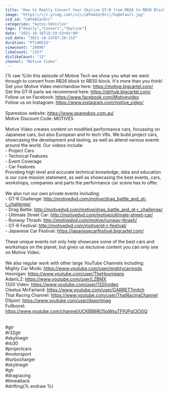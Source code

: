 ```yaml
---
title: "How to Really Convert Your Skyline GT-R from RB26 to RB30 Block - Motive Tech"
image: "https:\/\/i.ytimg.com\/vi\/LWYeA2arDrc\/hqdefault.jpg"
vid_id: "LWYeA2arDrc"
categories: "Autos-Vehicles"
tags: ["Really","Convert","Skyline"]
date: "2021-10-16T15:19:53+03:00"
vid_date: "2021-10-14T07:26:15Z"
duration: "PT14M21S"
viewcount: "29896"
likeCount: "1357"
dislikeCount: "13"
channel: "Motive Video"
---
```

{% raw %}In this episode of Motive Tech we show you what we went through to convert from RB26 block to RB30 block. It's more than you think! <br />Get your Motive Video merchandise here: <a rel="nofollow" target="blank" href="https://motive.bigcartel.com/">https://motive.bigcartel.com/</a><br />Get the GT-R parts we recommend here: <a rel="nofollow" target="blank" href="https://gtrhub.bigcartel.com/">https://gtrhub.bigcartel.com/</a><br />Follow us on Facebook: <a rel="nofollow" target="blank" href="https://www.facebook.com/Motivevideo">https://www.facebook.com/Motivevideo</a><br />Follow us on Instagram: <a rel="nofollow" target="blank" href="https://www.instagram.com/motive_video/">https://www.instagram.com/motive_video/</a><br /><br />Sparesbox website: <a rel="nofollow" target="blank" href="https://www.sparesbox.com.au/">https://www.sparesbox.com.au/</a> <br />Motive Discount Code: MOTIVE5<br /><br />Motive Video creates content on modified performance cars, focussing on Japanese cars, but also European and hi-tech V8s. We build project cars, showcasing the development and testing, as well as attend various events around the world. Our videos include:<br />- Project Cars <br />- Technical Features<br />- Event Coverage<br />- Car Features<br />Providing high level and accurate technical knowledge, data and education is our core mission statement, as well as showcasing the best events, cars, workshops, companies and parts the performance car scene has to offer. <br /><br />We also run our own private events including:<br />- GT-R Challenge: <a rel="nofollow" target="blank" href="http://motivedvd.com/motive/drag_battle_and_gt-r_challenge/">http://motivedvd.com/motive/drag_battle_and_gt-r_challenge/</a><br />- Drag Battle: <a rel="nofollow" target="blank" href="http://motivedvd.com/motive/drag_battle_and_gt-r_challenge/">http://motivedvd.com/motive/drag_battle_and_gt-r_challenge/</a><br />- Ultimate Street Car: <a rel="nofollow" target="blank" href="http://motivedvd.com/motive/ultimate-street-car/">http://motivedvd.com/motive/ultimate-street-car/</a><br />- Runway Thrash: <a rel="nofollow" target="blank" href="http://motivedvd.com/motive/runway-thrash/">http://motivedvd.com/motive/runway-thrash/</a><br />- GT-R Festival: <a rel="nofollow" target="blank" href="http://motivedvd.com/motive/gt-r-festival/">http://motivedvd.com/motive/gt-r-festival/</a><br />- Japanese Car Festival: <a rel="nofollow" target="blank" href="https://japanesecarfestival.bigcartel.com/">https://japanesecarfestival.bigcartel.com/</a><br /><br />These unique events not only help showcase some of the best cars and workshops on the planet, but gives us exclusive content you can only see on Motive Video.<br /><br />We also regular work with other large YouTube Channels including:<br />Mighty Car Mods: <a rel="nofollow" target="blank" href="https://www.youtube.com/user/mightycarmods">https://www.youtube.com/user/mightycarmods</a><br />Hoonigan: <a rel="nofollow" target="blank" href="https://www.youtube.com/user/TheHoonigans">https://www.youtube.com/user/TheHoonigans</a><br />AdamLZ: <a rel="nofollow" target="blank" href="https://www.youtube.com/user/LZBMX">https://www.youtube.com/user/LZBMX</a><br />1320 Video: <a rel="nofollow" target="blank" href="https://www.youtube.com/user/1320video">https://www.youtube.com/user/1320video</a><br />Cleetus McFarland: <a rel="nofollow" target="blank" href="https://www.youtube.com/user/GARRETTmitch">https://www.youtube.com/user/GARRETTmitch</a><br />That Racing Channel: <a rel="nofollow" target="blank" href="https://www.youtube.com/user/ThatRacingChannel">https://www.youtube.com/user/ThatRacingChannel</a><br />DSport: <a rel="nofollow" target="blank" href="https://www.youtube.com/user/dsportmag">https://www.youtube.com/user/dsportmag</a><br />Fullboost: <a rel="nofollow" target="blank" href="https://www.youtube.com/channel/UCKBB6RO5gWsuTFPJPgCIOGQ">https://www.youtube.com/channel/UCKBB6RO5gWsuTFPJPgCIOGQ</a><br /><br /><br />#gtr<br />#r32gtr<br />#skylinegtr<br />#rb30<br />#projectcars<br />#motorsport<br />#turbocharger<br />#skylinegtr<br />#gtr<br />#dragracing<br />#timeattack<br />#drifting{% endraw %}

